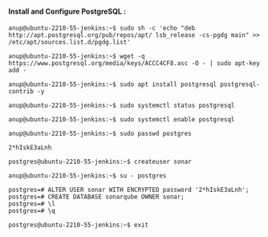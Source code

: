 #### Install and Configure PostgreSQL : 

`anup@ubuntu-2210-55-jenkins:~$ sudo sh -c 'echo "deb http://apt.postgresql.org/pub/repos/apt/ lsb_release -cs-pgdg main" >> /etc/apt/sources.list.d/pgdg.list'`

`anup@ubuntu-2210-55-jenkins:~$ wget -q https://www.postgresql.org/media/keys/ACCC4CF8.asc -O - | sudo apt-key add -`

`anup@ubuntu-2210-55-jenkins:~$ sudo apt install postgresql postgresql-contrib -y`

`anup@ubuntu-2210-55-jenkins:~$ sudo systemctl status postgresql`

`anup@ubuntu-2210-55-jenkins:~$ sudo systemctl enable postgresql`

`anup@ubuntu-2210-55-jenkins:~$ sudo passwd postgres`

    2*hIskE3aLnh

`postgres@ubuntu-2210-55-jenkins:~$ createuser sonar`

`anup@ubuntu-2210-55-jenkins:~$ su - postgres`

    postgres=# ALTER USER sonar WITH ENCRYPTED password '2*hIskE3aLnh';
    postgres=# CREATE DATABASE sonarqube OWNER sonar;
    postgres=# \l
    postgres=# \q

`postgres@ubuntu-2210-55-jenkins:~$ exit`
